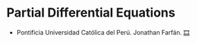 # Partial Differential Equations
- Pontificia Universidad Católica del Perú. Jonathan Farfán.
[:film_strip:](#)
